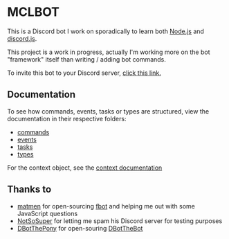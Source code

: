 # MCLBOT

This is a Discord bot I work on sporadically to learn both [Node.js](http://nodejs.org) and [discord.js](https://discord.js.org).

This project is a work in progress, actually I'm working more on the bot "framework" itself than writing / adding bot commands.

To invite this bot to your Discord server, [click this link.](https://discordapp.com/oauth2/authorize?client_id=249732355030384641&scope=bot&permissions=8)

## Documentation

To see how commands, events, tasks or types are structured, view the documentation in their respective folders:

- [commands](commands/README.md)
- [events](events/README.md)
- [tasks](tasks/README.md)
- [types](types/README.md)

For the context object, see the [context documentation](context.md)

## Thanks to

- [matmen](https://github.com/matmen) for open-sourcing [fbot](https://github.com/matmen/fbot) and helping me out with some JavaScript questions
- [NotSoSuper](https://github.com/NotSoSuper) for letting me spam his Discord server for testing purposes
- [DBotThePony](https://github.com/roboderpy) for open-souring [DBotTheBot](https://git.dbot.serealia.ca/dbot/NotDBot)
